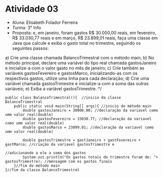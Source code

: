 # Atividade 03
* Aluna: Elisabeth Folador Ferreira
* Turma: 3° Info 
* Proposta: e, em janeiro, foram gastos R$ 30.000,00 reais, em fevereiro, R$ 33.030,77 reais e em março,
R$ 23.899,01 reais, faça uma classe em Java que calcule e exiba o gasto total no trimestre, seguindo 
os seguintes passos:

a) Crie uma classe chamada BalancoTrimestral com o método main;
b) No método principal, declare uma variável do tipo real chamada gastosJaneiro e inicialize-a com o
valor gasto no mês de janeiro;
c) Crie também as variáveis gastosFevereiro e gastosMarco, inicializando-as com os respectivos gastos,
utilize uma linha para cada declaração;
d) Crie uma variável chamada gastosTrimestre e inicialize-a com a soma das outras variáveis;
e) Exiba a variável gastosTrimestre.
*/

```
public class BalancoTrimestral(){  //inicio da classe BalancoTrimestral
    public static void main(String[] args){ //inicio do método main
        double gastosJaneiro = 30000.00; //declaração da variavel como umm valor real(double)
        double gastosFevereiro = 33030.77; //declaração da variavel como umm valor real(double)
        double gastosMarco = 23899.01; //declaração da variavel como umm valor real(double)

        double gastosTrimestre = gastJaneiro + gastFevereiro + gastMarco; //criação da variavel gastosTrimestre e 
                                                                          //adicionando a ele a soma dos gastos  
        System.out.println("Os gastos totais do trimestre foram de: "+ gastosTrimestre); //mensagem com os gastos finais
    }//fim do método main
}//fim da classe BalancoTrimestral
